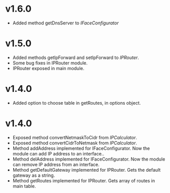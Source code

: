 # v1.6.0
- Added method getDnsServer to *IFaceConfigurator*
# v1.5.0
- Added methods getIpForward and setIpForward to *IPRouter*.
- Some bug fixes in IPRouter module.
- IPRouter exposed in main module.
# v1.4.0
- Added option to choose table in getRoutes, in options object.
# v1.4.0
- Exposed method convertNetmaskToCidr from *IPCalculator*.
- Exposed method convertCidrToNetmask from *IPCalculator*.
- Method addAddress implemented for IFaceConfigurator. Now the module can add IP address to an interface..
- Method delAddress implemented for IFaceConfigurator. Now the module can remove IP address from an interface.
- Method getDefaultGateway implemented for IPRouter. Gets the default gateway as a string.
- Method getRoutes implemented for IPRouter. Gets array of routes in main table.
